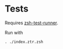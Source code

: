 # Tests

Requires [zsh-test-runner](https://github.com/olets/zsh-test-runner).

Run with

```shell
. ./index.ztr.zsh
```
